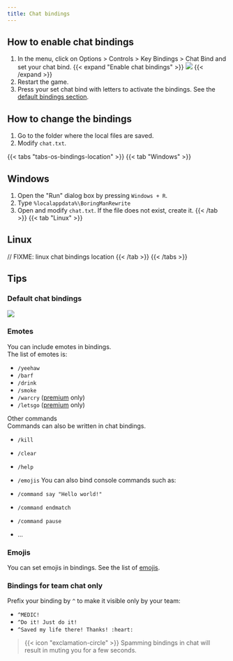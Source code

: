 ```yaml
---
title: Chat bindings
---
```


## How to enable chat bindings

1. In the menu, click on Options > Controls > Key Bindings > Chat Bind and set your chat bind.
{{< expand "Enable chat bindings" >}}
![](https://imgur.com/o6Ti9KO.gif)
{{< /expand >}}
2. Restart the game.
3. Press your set chat bind with letters to activate the bindings. See the [default bindings section]().

## How to change the bindings
1. Go to the folder where the local files are saved.
2. Modify `chat.txt`.

{{< tabs "tabs-os-bindings-location" >}}
{{< tab "Windows" >}}
## Windows
1. Open the "Run" dialog box by pressing `Windows + R`.
2. Type `%localappdata%\BoringManRewrite`
3. Open and modify `chat.txt`. If the file does not exist, create it.
{{< /tab >}}
{{< tab "Linux" >}}
## Linux
// FIXME: linux chat bindings location
{{< /tab >}}
{{< /tabs >}}

## Tips
### Default chat bindings
![](https://imgur.com/z9Jh1eZ.png)

### Emotes
You can include emotes in bindings.  
The list of emotes is:

- `/yeehaw`
- `/barf`
- `/drink`
- `/smoke`
- `/warcry` ([premium](/wiki/dlcs/premium/) only)
- `/letsgo` ([premium](/wiki/dlcs/premium/) only)

Other commands  
Commands can also be written in chat bindings.
- `/kill`
- `/clear`
- `/help`
- `/emojis`
You can also bind console commands such as:

- `/command say "Hello world!"`
- `/command endmatch`
- `/command pause`
- ...

### Emojis
You can set emojis in bindings. See the list of [emojis](/wiki/chat/emojis).

### Bindings for team chat only
Prefix your binding by `^` to make it visible only by your team:

- `^MEDIC!`
- `^Do it! Just do it!`
- `^Saved my life there! Thanks! :heart:`

> {{< icon "exclamation-circle" >}}
> Spamming bindings in chat will result in muting you for a few seconds.